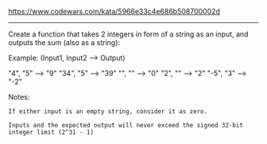 https://www.codewars.com/kata/5966e33c4e686b508700002d

---

Create a function that takes 2 integers in form of a string as an input, and outputs the sum (also as a string):

Example: (Input1, Input2 --> Output)

"4",  "5" --> "9"
"34", "5" --> "39"
"", "" --> "0"
"2", "" --> "2"
"-5", "3" --> "-2"

Notes:

    If either input is an empty string, consider it as zero.

    Inputs and the expected output will never exceed the signed 32-bit integer limit (2^31 - 1)
